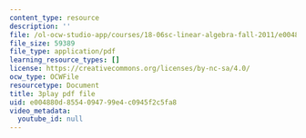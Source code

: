 ```yaml
---
content_type: resource
description: ''
file: /ol-ocw-studio-app/courses/18-06sc-linear-algebra-fall-2011/e004880d8554094799e4c0945f2c5fa8_srxexLishgY.pdf
file_size: 59389
file_type: application/pdf
learning_resource_types: []
license: https://creativecommons.org/licenses/by-nc-sa/4.0/
ocw_type: OCWFile
resourcetype: Document
title: 3play pdf file
uid: e004880d-8554-0947-99e4-c0945f2c5fa8
video_metadata:
  youtube_id: null
---
```

